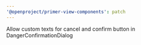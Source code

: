 ```yaml
---
'@openproject/primer-view-components': patch
---
```


Allow custom texts for cancel and confirm button in DangerConfirmationDialog
